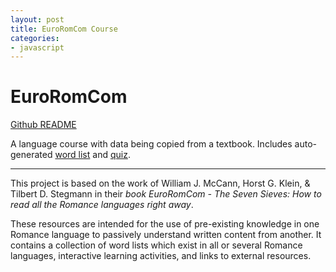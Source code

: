 ```yaml
---
layout: post
title: EuroRomCom Course
categories:
- javascript
---
```


# EuroRomCom

[Github README](https://github.com/kirkins/EuroRomCom/blob/master/README.md)

A language course with data being copied from a textbook. Includes auto-generated [word list](https://kirkins.github.io/EuroRomCom/activities/displayTable/index.html?list=completely-pan-romance) and [quiz](https://kirkins.github.io/EuroRomCom/activities/quiz/).

---

This project is based on the work of William J. McCann, Horst G. Klein, & Tilbert D. Stegmann in their _book EuroRomCom - The Seven Sieves: How to read all the Romance languages right away_.

These resources are intended for the use of pre-existing knowledge in one Romance language to passively understand written content from another. It contains a collection of word lists which exist in all or several Romance languages, interactive learning activities, and links to external resources.
